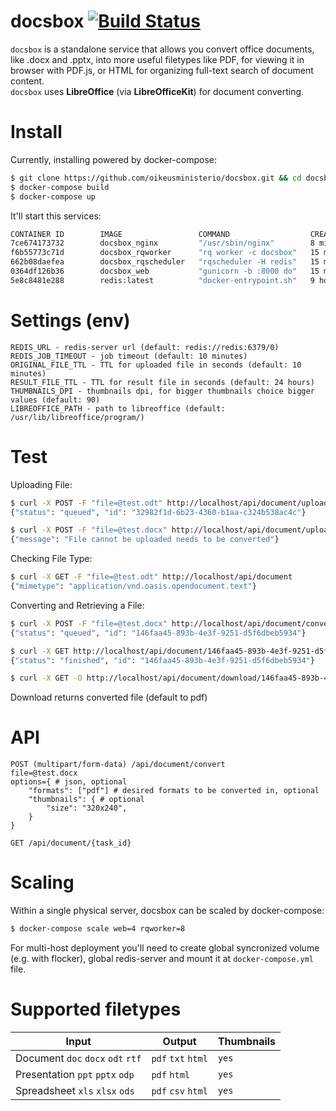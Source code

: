 # docsbox [![Build Status](https://travis-ci.org/dveselov/docsbox.svg?branch=master)](https://travis-ci.org/dveselov/docsbox)

`docsbox` is a standalone service that allows you convert office documents, like .docx and .pptx, into more useful filetypes like PDF, for viewing it in browser with PDF.js, or HTML for organizing full-text search of document content.  
`docsbox` uses **LibreOffice** (via **LibreOfficeKit**) for document converting.

# Install

Currently, installing powered by docker-compose:

```bash
$ git clone https://github.com/oikeusministerio/docsbox.git && cd docsbox
$ docker-compose build
$ docker-compose up
```


It'll start this services:

```bash
CONTAINER ID        IMAGE                 COMMAND                  CREATED             STATUS              PORTS                    NAMES
7ce674173732        docsbox_nginx         "/usr/sbin/nginx"        8 minutes ago       Up 8 minutes        0.0.0.0:80->80/tcp       docsbox_nginx_1
f6b55773c71d        docsbox_rqworker      "rq worker -c docsbox"   15 minutes ago      Up 8 minutes                                 docsbox_rqworker_1
662b08daefea        docsbox_rqscheduler   "rqscheduler -H redis"   15 minutes ago      Up 8 minutes                                 docsbox_rqscheduler_1
0364df126b36        docsbox_web           "gunicorn -b :8000 do"   15 minutes ago      Up 8 minutes        8000/tcp                 docsbox_web_1
5e8c8481e288        redis:latest          "docker-entrypoint.sh"   9 hours ago         Up 8 minutes        0.0.0.0:6379->6379/tcp   docsbox_redis_1
```

# Settings (env)

```
REDIS_URL - redis-server url (default: redis://redis:6379/0)
REDIS_JOB_TIMEOUT - job timeout (default: 10 minutes)
ORIGINAL_FILE_TTL - TTL for uploaded file in seconds (default: 10 minutes)
RESULT_FILE_TTL - TTL for result file in seconds (default: 24 hours)
THUMBNAILS_DPI - thumbnails dpi, for bigger thumbnails choice bigger values (default: 90)
LIBREOFFICE_PATH - path to libreoffice (default: /usr/lib/libreoffice/program/)
```

# Test

Uploading File:

```bash
$ curl -X POST -F "file=@test.odt" http://localhost/api/document/upload
{"status": "queued", "id": "32982f1d-6b23-4360-b1aa-c324b538ac4c"}

$ curl -X POST -F "file=@test.docx" http://localhost/api/document/upload
{"message": "File cannot be uploaded needs to be converted"}
```

Checking File Type:

```bash
$ curl -X GET -F "file=@test.odt" http://localhost/api/document
{"mimetype": "application/vnd.oasis.opendocument.text"}
```

Converting and Retrieving a File:

```bash
$ curl -X POST -F "file=@test.docx" http://localhost/api/document/convert
{"status": "queued", "id": "146faa45-893b-4e3f-9251-d5f6dbeb5934"}

$ curl -X GET http://localhost/api/document/146faa45-893b-4e3f-9251-d5f6dbeb5934
{"status": "finished", "id": "146faa45-893b-4e3f-9251-d5f6dbeb5934"}

$ curl -X GET -O http://localhost/api/document/download/146faa45-893b-4e3f-9251-d5f6dbeb5934
```
Download returns converted file (default to pdf)


# API

```
POST (multipart/form-data) /api/document/convert
file=@test.docx
options={ # json, optional
    "formats": ["pdf"] # desired formats to be converted in, optional
    "thumbnails": { # optional
        "size": "320x240",
    } 
}

GET /api/document/{task_id}
```

# Scaling
Within a single physical server, docsbox can be scaled by docker-compose:
```bash
$ docker-compose scale web=4 rqworker=8
```
For multi-host deployment you'll need to create global syncronized volume (e.g. with flocker), global redis-server and mount it at `docker-compose.yml` file.

# Supported filetypes


| Input                              | Output              | Thumbnails |
| ---------------------------------- | ------------------- | ---------- |
| Document `doc` `docx` `odt` `rtf`  | `pdf` `txt` `html`  | `yes`      |
| Presentation `ppt` `pptx` `odp`    | `pdf` `html`        | `yes`      |
| Spreadsheet `xls` `xlsx` `ods`     | `pdf` `csv` `html`  | `yes`      |

